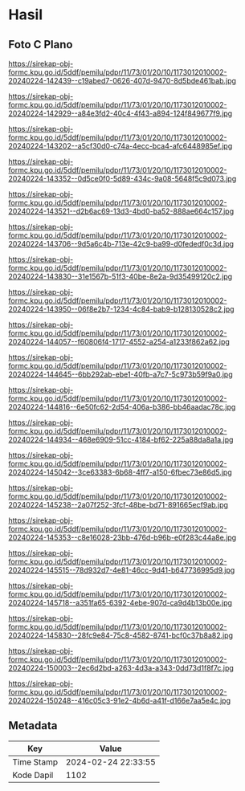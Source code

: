# Hasil

## Foto C Plano

https://sirekap-obj-formc.kpu.go.id/5ddf/pemilu/pdpr/11/73/01/20/10/1173012010002-20240224-142439--c19abed7-0626-407d-9470-8d5bde461bab.jpg

https://sirekap-obj-formc.kpu.go.id/5ddf/pemilu/pdpr/11/73/01/20/10/1173012010002-20240224-142929--a84e3fd2-40c4-4f43-a894-124f849677f9.jpg

https://sirekap-obj-formc.kpu.go.id/5ddf/pemilu/pdpr/11/73/01/20/10/1173012010002-20240224-143202--a5cf30d0-c74a-4ecc-bca4-afc6448985ef.jpg

https://sirekap-obj-formc.kpu.go.id/5ddf/pemilu/pdpr/11/73/01/20/10/1173012010002-20240224-143352--0d5ce0f0-5d89-434c-9a08-5648f5c9d073.jpg

https://sirekap-obj-formc.kpu.go.id/5ddf/pemilu/pdpr/11/73/01/20/10/1173012010002-20240224-143521--d2b6ac69-13d3-4bd0-ba52-888ae664c157.jpg

https://sirekap-obj-formc.kpu.go.id/5ddf/pemilu/pdpr/11/73/01/20/10/1173012010002-20240224-143706--9d5a6c4b-713e-42c9-ba99-d0fededf0c3d.jpg

https://sirekap-obj-formc.kpu.go.id/5ddf/pemilu/pdpr/11/73/01/20/10/1173012010002-20240224-143830--31e1567b-51f3-40be-8e2a-9d35499120c2.jpg

https://sirekap-obj-formc.kpu.go.id/5ddf/pemilu/pdpr/11/73/01/20/10/1173012010002-20240224-143950--06f8e2b7-1234-4c84-bab9-b128130528c2.jpg

https://sirekap-obj-formc.kpu.go.id/5ddf/pemilu/pdpr/11/73/01/20/10/1173012010002-20240224-144057--f60806f4-1717-4552-a254-a1233f862a62.jpg

https://sirekap-obj-formc.kpu.go.id/5ddf/pemilu/pdpr/11/73/01/20/10/1173012010002-20240224-144645--6bb292ab-ebe1-40fb-a7c7-5c973b59f9a0.jpg

https://sirekap-obj-formc.kpu.go.id/5ddf/pemilu/pdpr/11/73/01/20/10/1173012010002-20240224-144816--6e50fc62-2d54-406a-b386-bb46aadac78c.jpg

https://sirekap-obj-formc.kpu.go.id/5ddf/pemilu/pdpr/11/73/01/20/10/1173012010002-20240224-144934--468e6909-51cc-4184-bf62-225a88da8a1a.jpg

https://sirekap-obj-formc.kpu.go.id/5ddf/pemilu/pdpr/11/73/01/20/10/1173012010002-20240224-145042--3ce63383-6b68-4ff7-a150-6fbec73e86d5.jpg

https://sirekap-obj-formc.kpu.go.id/5ddf/pemilu/pdpr/11/73/01/20/10/1173012010002-20240224-145238--2a07f252-3fcf-48be-bd71-891665ecf9ab.jpg

https://sirekap-obj-formc.kpu.go.id/5ddf/pemilu/pdpr/11/73/01/20/10/1173012010002-20240224-145353--c8e16028-23bb-476d-b96b-e0f283c44a8e.jpg

https://sirekap-obj-formc.kpu.go.id/5ddf/pemilu/pdpr/11/73/01/20/10/1173012010002-20240224-145515--78d932d7-4e81-46cc-9d41-b647736995d9.jpg

https://sirekap-obj-formc.kpu.go.id/5ddf/pemilu/pdpr/11/73/01/20/10/1173012010002-20240224-145718--a351fa65-6392-4ebe-907d-ca9d4b13b00e.jpg

https://sirekap-obj-formc.kpu.go.id/5ddf/pemilu/pdpr/11/73/01/20/10/1173012010002-20240224-145830--28fc9e84-75c8-4582-8741-bcf0c37b8a82.jpg

https://sirekap-obj-formc.kpu.go.id/5ddf/pemilu/pdpr/11/73/01/20/10/1173012010002-20240224-150003--2ec6d2bd-a263-4d3a-a343-0dd73d1f8f7c.jpg

https://sirekap-obj-formc.kpu.go.id/5ddf/pemilu/pdpr/11/73/01/20/10/1173012010002-20240224-150248--416c05c3-91e2-4b6d-a41f-d166e7aa5e4c.jpg


## Metadata

| Key        | Value               |
| ---------- | ------------------- |
| Time Stamp | 2024-02-24 22:33:55 |
| Kode Dapil | 1102                |



